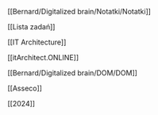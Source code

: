   

[[Bernard/Digitalized brain/Notatki/Notatki]]

[[Lista zadań]]

  

[[IT Architecture]]

[[itArchitect.ONLINE]]

[[Bernard/Digitalized brain/DOM/DOM]]

[[Asseco]]

[[2024]]